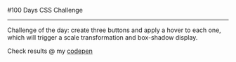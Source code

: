 #100 Days CSS Challenge

---

Challenge of the day: create three buttons and apply a hover to each one, which will trigger a scale transformation and box-shadow display.

Check results @ my [codepen](https://codepen.io/jennifer-ellen-magpantay/pen/oNYVaoR)